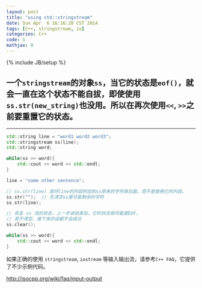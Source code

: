 ```yaml
---
layout: post
title: "using std::stringstream"
date: Sun Apr  6 16:16:20 CST 2014
tags: [C++, stringstream, io]
categories: C++
code: 1
mathjax: 0
---
```

{% include JB/setup %}

一个`stringstream`的对象`ss`，当它的状态是`eof()`，就会一直在这个状态不能自拔，即使使用`ss.str(new_string)`也没用。所以在再次使用`<<`, `>>`之前要重置它的状态。
---

---

~~~cpp
std::string line = "word1 word2 word3";
std::stringstream ss(line);
std::string word;

while(ss >> word){
	std::cout << word << std::endl;
}

line = "some other sentence";

// ss.str(line) 是将line的内容附加到ss原来的字符串后面，而不是替换它的内容。
ss.str("");	 // 先清空ss里可能剩余的字符
ss.str(line); 

// 恢复 ss 流的状态，上一步读结束后，它的状态很可能是EOF，
// 若不清空，接下来的读都不会成功
ss.clear();

while(ss >> word){
	std::cout << word << std::endl;
}
~~~

如果正确的使用 `stringstream`, `iostream` 等输入输出流，请参考`C++ FAQ`，它提供了不少示例代码。

<http://isocpp.org/wiki/faq/input-output>

